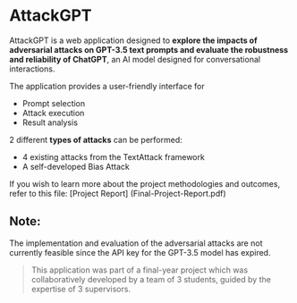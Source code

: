 # AttackGPT
AttackGPT is a web application designed to **explore the impacts of adversarial attacks on GPT-3.5 text prompts and evaluate the
robustness and reliability of ChatGPT**, an AI model designed for conversational interactions. 

The application provides a user-friendly interface for 
- Prompt selection
- Attack execution
- Result analysis

2 different **types of attacks** can be performed: 
- 4 existing attacks from the TextAttack framework
- A self-developed Bias Attack

If you wish to learn more about the project methodologies and outcomes, refer to this file:
[Project Report] (Final-Project-Report.pdf)

## Note:
The implementation and evaluation of the adversarial attacks are not currently feasible since the API key for the GPT-3.5 model has expired. 

> This application was part of a final-year project which was collaboratively developed by a team of 3 students, guided by the expertise of 3 supervisors.
